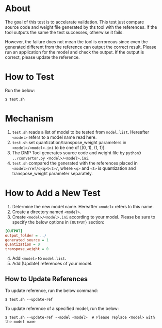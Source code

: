# About

The goal of this test is to accelarate validation.
This test just compare source code and weight file generated by ths tool with the references.
If the tool outputs the same the test successes, otherwise it fails.

However, the failure does not mean the tool is erroreous since even the generated different from the reference can output the correct result.
Please run an application for the model and check the output.
If the output is correct, please update the reference.

# How to Test
Run the below:

```console
$ test.sh
```

# Mechanism

1. `test.sh` reads a list of model to be tested from `model.list`. Hereafter `<model>` refers to a model name read here.
2. `test.sh` set quantization/transpose\_weight parameters in `<model>/<model>.ini` to be one of [(0, 1), (1, 1)].
3. The DMP Tool generates source code and weight file by `python3 ../convertor.py <model>/<model>.ini`.
4. `test.sh` compared the generated with the references placed in `<model>/ref/q<q>t<t>/`, where `<q>` and `<t>` is quantization and transpose\_weight parameter separately.

# How to Add a New Test

1. Determine the new model name. Hereafter `<model>` refers to this name.
2. Create a directory named `<model>`.
3. Create `<model>/<model>.ini` according to your model. Please be sure to specify the below options in `[OUTPUT}` section:

```INI
[OUTPUT]
output_folder = ../
generated_source = 1
quantization = 0
transpose_weight = 0
```

4. Add `<model>` to `model.list`.
5. Add (Update) references of your model.

## How to Update References
To update reference, run the below command:

```console
$ test.sh --update-ref
```

To update reference of a specified model, run the below:

```console
$ test.sh --update-ref --model <model>  # Please replace <model> with the model name
```
